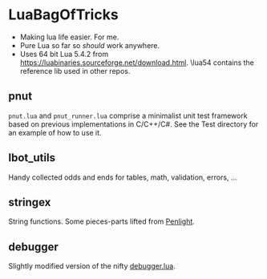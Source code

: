 # LuaBagOfTricks
- Making lua life easier. For me.
- Pure Lua so far so *should* work anywhere.
- Uses 64 bit Lua 5.4.2 from https://luabinaries.sourceforge.net/download.html. \lua54 contains the reference lib used in other repos.

## pnut
`pnut.lua` and `pnut_runner.lua` comprise a minimalist unit test framework based on previous implementations in C/C++/C#.
See the Test directory for an example of how to use it.

## lbot_utils
Handy collected odds and ends for tables, math, validation, errors, ...

## stringex
String functions. Some pieces-parts lifted from  [Penlight](https://github.com/lunarmodules/Penlight).

## debugger
Slightly modified version of the nifty [debugger.lua](https://github.com/slembcke/debugger.lua).
